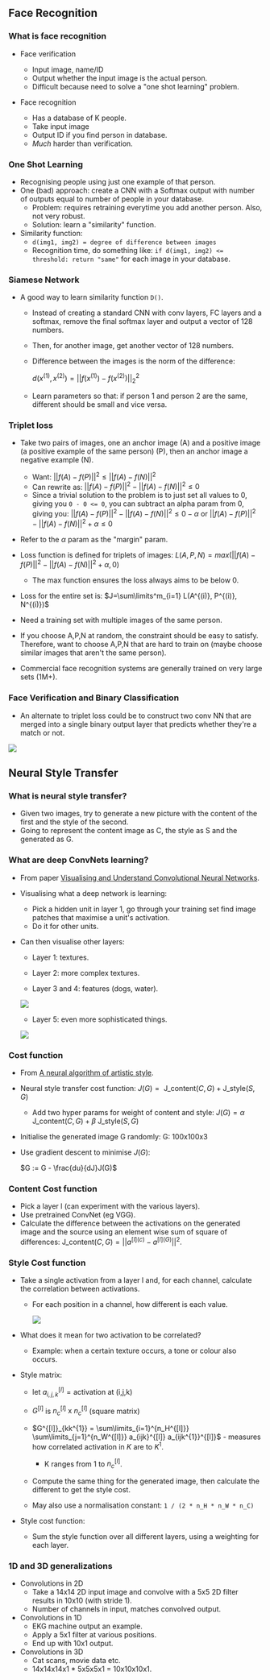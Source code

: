 ## Face Recognition

### What is face recognition

* Face verification
  * Input image, name/ID
  * Output whether the input image is the actual person.
  * Difficult because need to solve a "one shot learning" problem.

* Face recognition
  * Has a database of K people.
  * Take input image
  * Output ID if you find person in database.
  * *Much* harder than verification.


### One Shot Learning

* Recognising people using just one example of that person.
* One (bad) approach: create a CNN with a Softmax output with number of outputs equal to number of people in your database.
  * Problem: requires retraining everytime you add another person. Also, not very robust.
  * Solution: learn a "similarity" function.
* Similarity function:
  * `d(img1, img2) = degree of difference between images`
  * Recognition time, do something like: `if d(img1, img2) <= threshold: return "same"` for each image in your database.

### Siamese Network

* A good way to learn similarity function `D()`.
  * Instead of creating a standard CNN with conv layers, FC layers and a softmax, remove the final softmax layer and output a vector of 128 numbers.
  * Then, for another image, get another vector of 128 numbers.
  * Difference between the images is the norm of the difference:

    $d(x^{(1)}, x^{(2)}) = ||f(x^{(1)}) - f(x^{(2)})||^2_2$
  * Learn parameters so that: if person 1 and person 2 are the same, different should be small and vice versa.

### Triplet loss

* Take two pairs of images, one an anchor image (A) and a positive image (a positive example of the same person) (P), then an anchor image a negative example (N).
  * Want: $||f(A)-f(P)||^2 \le ||f(A)-f(N)||^2$
  * Can rewrite as: $||f(A)-f(P)||^2 - ||f(A)-f(N)||^2 \le 0$
  * Since a trivial solution to the problem is to just set all values to 0, giving you `0 - 0 <= 0`, you can subtract an alpha param from 0, giving you: $||f(A)-f(P)||^2 - ||f(A)-f(N)||^2 \le 0 - \alpha$ or $||f(A)-f(P)||^2 - ||f(A)-f(N)||^2 + \alpha \le 0$
* Refer to the $\alpha$ param as the "margin" param.

* Loss function is defined for triplets of images:
  $L(A,P,N)=max(||f(A)-f(P)||^2-||f(A)-f(N)||^2 + \alpha, 0)$
    * The max function ensures the loss always aims to be below 0.

* Loss for the entire set is: $J=\sum\limits^m_{i=1} L(A^{(i)}, P^{(i)}, N^{(i)})$
* Need a training set with multiple images of the same person.
* If you choose A,P,N at random, the constraint should be easy to satisfy. Therefore, want to choose A,P,N that are hard to train on (maybe choose similar images that aren't the same person).
* Commercial face recognition systems are generally trained on very large sets (1M+).

### Face Verification and Binary Classification

* An alternate to triplet loss could be to construct two conv NN that are merged into a single binary output layer that predicts whether they're a match or not.

![](week-61b1dabf.png)

## Neural Style Transfer

### What is neural style transfer?

* Given two images, try to generate a new picture with the content of the first and the style of the second.
* Going to represent the content image as C, the style as S and the generated as G.

### What are deep ConvNets learning?

* From paper [Visualising and Understand Convolutional Neural Networks](https://arxiv.org/pdf/1311.2901.pdf).
* Visualising what a deep network is learning:
  * Pick a hidden unit in layer 1, go through your training set find image patches that maximise a unit's activation.
  * Do it for other units.

* Can then visualise other layers:

  * Layer 1: textures.

  * Layer 2: more complex textures.

  * Layer 3 and 4: features (dogs, water).

  ![](week-4f3a176c.png)

  * Layer 5: even more sophisticated things.

  ![](week-8f9cf470.png)

### Cost function

* From [A neural algorithm of artistic style](https://arxiv.org/pdf/1508.06576.pdf).
* Neural style transfer cost function:
  $J(G) = \text{ J_content}(C, G) + \text{J_style}(S, G)$
  * Add two hyper params for weight of content and style:
  $J(G) = \alpha \text{ J_content}(C, G) + \beta \text{ J_style}(S, G)$
* Initialise the generated image G randomly:  G: 100x100x3
* Use gradient descent to minimise $J(G)$:

  $G := G - \frac{du}{dJ}J(G)$

### Content Cost function

* Pick a layer l (can experiment with the various layers).
* Use pretrained ConvNet (eg VGG).
* Calculate the difference between the activations on the generated image and the source using an element wise sum of square of differences:  $\text{J_content}(C, G) = ||a^{[l](c)} - a^{[l](G)}||^2$.

### Style Cost function

* Take a single activation from a layer l and, for each channel, calculate the correlation between activations.
  * For each position in a channel, how different is each value.

      ![](week-a5aab40f.png)

* What does it mean for two activation to be correlated?
  * Example: when a certain texture occurs, a tone or colour also occurs.


* Style matrix:

  * let $a^{[l]}_{i,j,k} = \text{activation at (i,j,k)}$
  * $G^{[l]}$ is $n^{[l]}_c \text{ x }  n^{[l]}_c$ (square matrix)

  * $G^{[l]}_{kk^{1}} = \sum\limits_{i=1}^{n_H^{[l]}} \sum\limits_{j=1}^{n_W^{[l]}} a_{ijk}^{[l]} a_{ijk^{1}}^{[l]}$ - measures how correlated activation in $K$ are to $K^1$.
    * K ranges from 1 to $n_c^{[l]}$.

  * Compute the same thing for the generated image, then calculate the different to get the style cost.
  * May also use a normalisation constant: `1 / (2 * n_H * n_W * n_C)`

* Style cost function:
  * Sum the style function over all different layers, using a weighting for each layer.

### 1D and 3D generalizations

* Convolutions in 2D
  * Take a 14x14 2D input image and convolve with a 5x5 2D filter results in 10x10 (with stride 1).
  * Number of channels in input, matches convolved output.
* Convolutions in 1D
  * EKG machine output an example.
  * Apply a 5x1 filter at various positions.
  * End up with 10x1 output.
* Convolutions in 3D
  * Cat scans, movie data etc.
  * 14x14x14x1 * 5x5x5x1 = 10x10x10x1.
